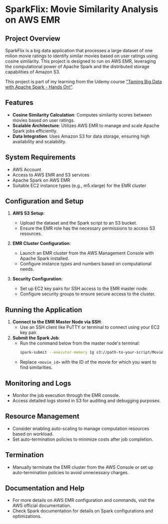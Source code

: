 # SparkFlix: Movie Similarity Analysis on AWS EMR

## Project Overview
SparkFlix is a big data application that processes a large dataset of one milion movie ratings to identify similar movies based on user ratings using cosine similarity. This project is designed to run on AWS EMR, leveraging the computational power of Apache Spark and the distributed storage capabilities of Amazon S3.

This project is part of my learning from the Udemy course ["Taming Big Data with Apache Spark - Hands On!"](https://www.udemy.com/course/taming-big-data-with-apache-spark-hands-on/?couponCode=ST10MT8624).

## Features
- **Cosine Similarity Calculation**: Computes similarity scores between movies based on user ratings.
- **Scalable Architecture**: Utilizes AWS EMR to manage and scale Apache Spark jobs efficiently.
- **Data Integration**: Uses Amazon S3 for data storage, ensuring high availability and scalability.

## System Requirements
- AWS Account
- Access to AWS EMR and S3 services
- Apache Spark on AWS EMR
- Suitable EC2 instance types (e.g., m5.xlarge) for the EMR cluster

## Configuration and Setup
1. **AWS S3 Setup**:
   - Upload the dataset and the Spark script to an S3 bucket.
   - Ensure the EMR role has the necessary permissions to access S3 resources.

2. **EMR Cluster Configuration**:
   - Launch an EMR cluster from the AWS Management Console with Apache Spark installed.
   - Configure instance types and numbers based on computational needs.

3. **Security Configuration**:
   - Set up EC2 key pairs for SSH access to the EMR master node.
   - Configure security groups to ensure secure access to the cluster.

## Running the Application
1. **Connect to the EMR Master Node via SSH**:
   - Use an SSH client like PuTTY or terminal to connect using your EC2 key pair.
2. **Submit the Spark Job**:
   - Run the command below from the master node's terminal:
     ```bash
     spark-submit --executor-memory 1g s3://path-to-your-script/MovieSimilarities.py <movie_id>
     ```
   - Replace `<movie_id>` with the ID of the movie for which you want to find similarities.

## Monitoring and Logs
- Monitor the job execution through the EMR console.
- Access detailed logs stored in S3 for auditing and debugging purposes.

## Resource Management
- Consider enabling auto-scaling to manage computation resources based on workload.
- Set auto-termination policies to minimize costs after job completion.

## Termination
- Manually terminate the EMR cluster from the AWS Console or set up auto-termination policies to avoid unnecessary charges.

## Documentation and Help
- For more details on AWS EMR configuration and commands, visit the AWS official documentation.
- Check Spark documentation for details on Spark configurations and optimizations.

